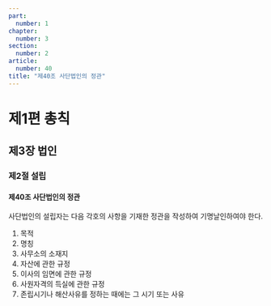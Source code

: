 ```yaml
---
part:
  number: 1
chapter:
  number: 3
section:
  number: 2
article:
  number: 40
title: "제40조 사단법인의 정관"
---
```


# 제1편 총칙

## 제3장 법인

### 제2절 설립

#### 제40조 사단법인의 정관

사단법인의 설립자는 다음 각호의 사항을 기재한 정관을 작성하여 기명날인하여야 한다.

1. 목적
2. 명칭
3. 사무소의 소재지
4. 자산에 관한 규정
5. 이사의 임면에 관한 규정
6. 사원자격의 득실에 관한 규정
7. 존립시기나 해산사유를 정하는 때에는 그 시기 또는 사유
